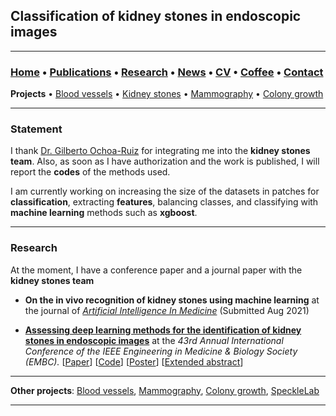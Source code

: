 ## Classification of kidney stones in endoscopic images

---

###  [Home](/index) • [Publications](/publications) • [Research](/research) • [News](/news) • [CV](/brief_cv) • [Coffee](/coffee) • [Contact](/contact)
**Projects** • [Blood vessels](/bloodvessels) • [Kidney stones](/kidneystones) • [Mammography](/mammography) • [Colony growth](/colonygrowth)

---


### Statement

I thank [Dr. Gilberto Ochoa-Ruiz](https://gda.itesm.mx/faculty/en/professors/gilberto-ochoa-ruiz) for integrating me into the **kidney stones team**. Also, as soon as I have authorization and the work is published, I will report the **codes** of the methods used.

 I am currently working on increasing the size of the datasets in patches for **classification**, extracting **features**, balancing classes, and classifying with **machine learning** methods such as **xgboost**. 





---

### Research

At the moment, I have a conference paper and a journal paper with the **kidney stones team**

* **On the in vivo recognition of kidney stones using machine learning** at the journal of [*Artificial Intelligence In Medicine*](https://www.sciencedirect.com/journal/artificial-intelligence-in-medicine*) (Submitted Aug 2021)

* [**Assessing  deep  learning methods  for  the  identification of kidney  stones in endoscopic images**](https://arxiv.org/abs/2103.01146) at the *43rd Annual International Conference of the IEEE Engineering in Medicine & Biology Society (EMBC).*
[[Paper](https://arxiv.org/abs/2103.01146)]
[[Code](mailto:gilberto.ochoa@tec.com?subject=%20Code%20Arxiv,%20Assessing%20deep%20learning%20methods%20for%20the%20identification%20of%20kidney%20stones%20in%20endoscopic%20images)]
[[Poster](https://research.latinxinai.org/papers/cvpr/2021/png/6_poster_06.png)]
[[Extended abstract](https://research.latinxinai.org/papers/cvpr/2021/pdf/6_CameraReady_06.pdf)]



---


**Other projects**: [Blood vessels](/bloodvessels), [Mammography](/mammography), [Colony growth](/colonygrowth), [SpeckleLab](/specklelab)

---
